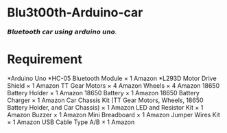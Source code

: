 # Blu3t00th-Arduino-car
𝘽𝙡𝙪𝙚𝙩𝙤𝙤𝙩𝙝 𝙘𝙖𝙧 𝙪𝙨𝙞𝙣𝙜 𝙖𝙧𝙙𝙪𝙞𝙣𝙤 𝙪𝙣𝙤.

# Requirement
*Arduino Uno
*HC-05 Bluetooth Module	× 1	Amazon
*L293D Motor Drive Shield	× 1	Amazon
TT Gear Motors	× 4	Amazon
Wheels	× 4	Amazon
18650 Battery Holder	× 1	Amazon
18650 Battery	× 1	Amazon
18650 Battery Charger	× 1	Amazon
Car Chassis Kit (TT Gear Motors, Wheels, 18650 Battery Holder, and Car Chassis)	× 1	Amazon
LED and Resistor Kit	× 1	Amazon
Buzzer	× 1	Amazon
Mini Breadboard	× 1	Amazon
Jumper Wires Kit	× 1	Amazon
USB Cable Type A/B	× 1	Amazon
